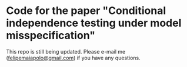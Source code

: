 # Code for the paper "Conditional independence testing under model misspecification"

This repo is still being updated. Please e-mail me (felipemaiapolo@gmail.com) if you have any questions.

